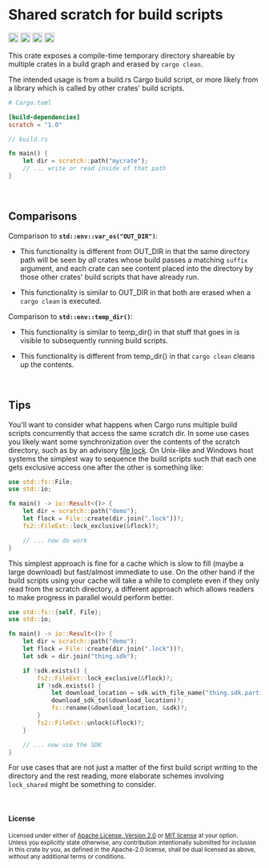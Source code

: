 Shared scratch for build scripts
================================

[<img alt="github" src="https://img.shields.io/badge/github-dtolnay/scratch-8da0cb?style=for-the-badge&labelColor=555555&logo=github" height="20">](https://github.com/dtolnay/scratch)
[<img alt="crates.io" src="https://img.shields.io/crates/v/scratch.svg?style=for-the-badge&color=fc8d62&logo=rust" height="20">](https://crates.io/crates/scratch)
[<img alt="docs.rs" src="https://img.shields.io/badge/docs.rs-scratch-66c2a5?style=for-the-badge&labelColor=555555&logo=docs.rs" height="20">](https://docs.rs/scratch)
[<img alt="build status" src="https://img.shields.io/github/actions/workflow/status/dtolnay/scratch/ci.yml?branch=master&style=for-the-badge" height="20">](https://github.com/dtolnay/scratch/actions?query=branch%3Amaster)

This crate exposes a compile-time temporary directory shareable by multiple
crates in a build graph and erased by `cargo clean`.

The intended usage is from a build.rs Cargo build script, or more likely from a
library which is called by other crates' build scripts.

```toml
# Cargo.toml

[build-dependencies]
scratch = "1.0"
```

```rust
// build.rs

fn main() {
    let dir = scratch::path("mycrate");
    // ... write or read inside of that path
}
```

<br>

## Comparisons

Comparison to **`std::env::var_os("OUT_DIR")`**:

- This functionality is different from OUT\_DIR in that the same directory path
  will be seen by *all* crates whose build passes a matching `suffix` argument,
  and each crate can see content placed into the directory by those other
  crates' build scripts that have already run.

- This functionality is similar to OUT\_DIR in that both are erased when a
  `cargo clean` is executed.

Comparison to **`std::env::temp_dir()`**:

- This functionality is similar to temp\_dir() in that stuff that goes in is
  visible to subsequently running build scripts.

- This functionality is different from temp\_dir() in that `cargo clean` cleans
  up the contents.

<br>

## Tips

You'll want to consider what happens when Cargo runs multiple build scripts
concurrently that access the same scratch dir. In some use cases you likely want
some synchronization over the contents of the scratch directory, such as by an
advisory [file lock]. On Unix-like and Windows host systems the simplest way to
sequence the build scripts such that each one gets exclusive access one after
the other is something like:

[file lock]: https://man7.org/linux/man-pages/man2/flock.2.html

```rust
use std::fs::File;
use std::io;

fn main() -> io::Result<()> {
    let dir = scratch::path("demo");
    let flock = File::create(dir.join(".lock"))?;
    fs2::FileExt::lock_exclusive(&flock)?;

    // ... now do work
}
```

This simplest approach is fine for a cache which is slow to fill (maybe a large
download) but fast/almost immediate to use. On the other hand if the build
scripts using your cache will take a while to complete even if they only read
from the scratch directory, a different approach which allows readers to make
progress in parallel would perform better.

```rust
use std::fs::{self, File};
use std::io;

fn main() -> io::Result<()> {
    let dir = scratch::path("demo");
    let flock = File::create(dir.join(".lock"))?;
    let sdk = dir.join("thing.sdk");

    if !sdk.exists() {
        fs2::FileExt::lock_exclusive(&flock)?;
        if !sdk.exists() {
            let download_location = sdk.with_file_name("thing.sdk.partial");
            download_sdk_to(&download_location)?;
            fs::rename(&download_location, &sdk)?;
        }
        fs2::FileExt::unlock(&flock)?;
    }

    // ... now use the SDK
}
```

For use cases that are not just a matter of the first build script writing to
the directory and the rest reading, more elaborate schemes involving
`lock_shared` might be something to consider.

<br>

#### License

<sup>
Licensed under either of <a href="LICENSE-APACHE">Apache License, Version
2.0</a> or <a href="LICENSE-MIT">MIT license</a> at your option.
</sup>

<br>

<sub>
Unless you explicitly state otherwise, any contribution intentionally submitted
for inclusion in this crate by you, as defined in the Apache-2.0 license, shall
be dual licensed as above, without any additional terms or conditions.
</sub>
